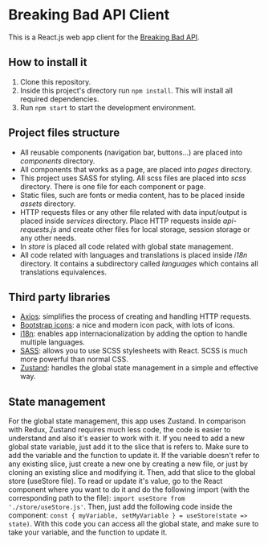 # Breaking Bad API Client
This is a React.js web app client for the [Breaking Bad API](https://breakingbadapi.com/).

## How to install it
1. Clone this repository.
2. Inside this project's directory run ``npm install``. This will install all required dependencies.
3. Run ``npm start`` to start the development environment.

## Project files structure
- All reusable components (navigation bar, buttons...) are placed into *components* directory.
- All components that works as a page, are placed into *pages* directory.
- This project uses SASS for styling. All scss files are placed into *scss* directory. There is one file for each component or page.
- Static files, such are fonts or media content, has to be placed inside *assets* directory.
- HTTP requests files or any other file related with data input/output is placed inside *services* directory. Place HTTP requests inside *api-requests.js* and create other files for local storage, session storage or any other needs.
- In *store* is placed all code related with global state management.
- All code related with languages and translations is placed inside *i18n* directory. It contains a subdirectory called *languages* which contains all translations equivalences.

## Third party libraries
- [Axios](https://github.com/axios/axios): simplifies the process of creating and handling HTTP requests.
- [Bootstrap icons](https://icons.getbootstrap.com/): a nice and modern icon pack, with lots of icons.
- [i18n](https://react.i18next.com/): enables app internacionalization by adding the option to handle multiple languages.
- [SASS](https://www.npmjs.com/package/sass): allows you to use SCSS stylesheets with React. SCSS is much more powerful than normal CSS.
- [Zustand](https://github.com/pmndrs/zustand): handles the global state management in a simple and effective way.

## State management
For the global state management, this app uses Zustand. In comparison with Redux, Zustand requires much less code, the code is easier to understand and also it's easier to work with it.
If you need to add a new global state variable, just add it to the slice that is refers to. Make sure to add the variable and the function to update it. If the variable doesn't refer to any existing slice, just create a new one by creating a new file, or just by cloning an existing slice and modifying it. Then, add that slice to the global store (useStore file).
To read or update it's value, go to the React component where you want to do it and do the following import (with the corresponding path to the file): ``import useStore from './store/useStore.js'``. Then, just add the following code inside the component: ``const { myVariable, setMyVariable } = useStore(state => state)``. With this code you can access all the global state, and make sure to take your variable, and the function to update it.
